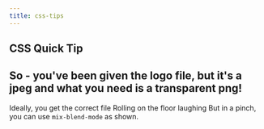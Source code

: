 ```yaml
---
title: css-tips
---
```


## CSS Quick Tip
## So - you've been given the logo file, but it's a jpeg and what you need is a transparent png!

Ideally, you get the correct file Rolling on the floor laughing But in a pinch, you can use `mix-blend-mode` as shown.

